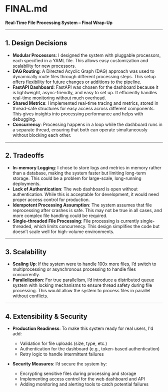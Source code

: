 # FINAL.md

**Real-Time File Processing System – Final Wrap-Up**

---

## 1. Design Decisions

* **Modular Processors**: I designed the system with pluggable processors, each specified in a YAML file. This allows easy customization and scalability for new processors.
* **DAG Routing**: A Directed Acyclic Graph (DAG) approach was used to dynamically route files through different processing steps. This setup offers flexibility for future changes or additions to the pipeline.
* **FastAPI Dashboard**: FastAPI was chosen for the dashboard because it is lightweight, async-friendly, and easy to set up. It efficiently handles real-time monitoring without much overhead.
* **Shared Metrics**: I implemented real-time tracing and metrics, stored in thread-safe structures for easy access across different components. This gives insights into processing performance and helps with debugging.
* **Concurrency**: Processing happens in a loop while the dashboard runs in a separate thread, ensuring that both can operate simultaneously without blocking each other.

---

## 2. Tradeoffs

* **In-memory Logging**: I chose to store logs and metrics in memory rather than a database, making the system faster but limiting long-term storage. This could be a problem for large-scale, long-running deployments.
* **Lack of Authentication**: The web dashboard is open without authentication. While this is acceptable for development, it would need proper access control for production.
* **Idempotent Processing Assumption**: The system assumes that file reprocessing after crashes is safe. This may not be true in all cases, and more complex file handling could be required.
* **Single-threaded File Processing**: File processing is currently single-threaded, which limits concurrency. This design simplifies the code but doesn’t scale well for high-volume environments.

---

## 3. Scalability

* **Scaling Up**: If the system were to handle 100x more files, I’d switch to multiprocessing or asynchronous processing to handle files concurrently.
* **Parallelization**: For true parallelism, I’d introduce a distributed queue system with locking mechanisms to ensure thread safety during file processing. This would allow the system to process files in parallel without conflicts.

---

## 4. Extensibility & Security

* **Production Readiness**: To make this system ready for real users, I'd add:

  * Validation for file uploads (size, type, etc.)
  * Authentication for the dashboard (e.g., token-based authentication)
  * Retry logic to handle intermittent failures
* **Security Measures**: I’d secure the system by:

  * Encrypting sensitive files during processing and storage
  * Implementing access control for the web dashboard and API
  * Adding monitoring and alerting tools to catch potential failures

